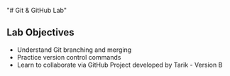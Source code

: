 "# Git & GitHub Lab" 
## Lab Objectives
- Understand Git branching and merging
- Practice version control commands
- Learn to collaborate via GitHub
Project developed by Tarik - Version B
